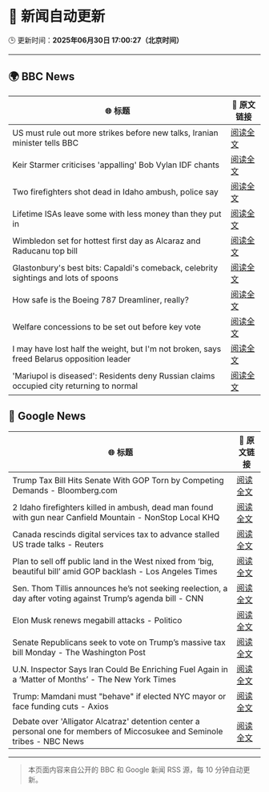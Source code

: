 # 🧠 新闻自动更新

🕒 更新时间：**2025年06月30日 17:00:27（北京时间）**

---

## 🌍 BBC News

| 🌐 标题 | 🔗 原文链接 |
|--------|-------------|
| US must rule out more strikes before new talks, Iranian minister tells BBC | [阅读全文](https://www.bbc.com/news/articles/c20r18x8x05o) |
| Keir Starmer criticises 'appalling' Bob Vylan IDF chants | [阅读全文](https://www.bbc.com/news/articles/c33514nryy1o) |
| Two firefighters shot dead in Idaho ambush, police say | [阅读全文](https://www.bbc.com/news/articles/c9vrg9g2ll7o) |
| Lifetime ISAs leave some with less money than they put in | [阅读全文](https://www.bbc.com/news/articles/c93kgye03j9o) |
| Wimbledon set for hottest first day as Alcaraz and Raducanu top bill | [阅读全文](https://www.bbc.com/sport/tennis/articles/cx249z9zjx7o) |
| Glastonbury's best bits: Capaldi's comeback, celebrity sightings and lots of spoons | [阅读全文](https://www.bbc.com/news/articles/c0l4033xe22o) |
| How safe is the Boeing 787 Dreamliner, really? | [阅读全文](https://www.bbc.com/news/articles/cwyq7vgq2e5o) |
| Welfare concessions to be set out before key vote | [阅读全文](https://www.bbc.com/news/articles/ce83304r12no) |
| I may have lost half the weight, but I'm not broken, says freed Belarus opposition leader | [阅读全文](https://www.bbc.com/news/articles/czey1y6x6zzo) |
| 'Mariupol is diseased': Residents deny Russian claims occupied city returning to normal | [阅读全文](https://www.bbc.com/news/articles/cq6912mqp1go) |

## 📰 Google News

| 🌐 标题 | 🔗 原文链接 |
|--------|-------------|
| Trump Tax Bill Hits Senate With GOP Torn by Competing Demands - Bloomberg.com | [阅读全文](https://news.google.com/rss/articles/CBMisgFBVV95cUxNTHljM3lqSVNnbXBuT0J5NWhYNE81c0R6RG44Z1QxZUs1cFJlUXgtZS1DaUM4Rm53cjFGaHk0UkN0WXYwNlVXTWExMm0wZmNHcVRZTUVaY0NZU0htalEwZFVQeTZ6SWl6c05BUGp1b1E2NVhOcHo0czRjekVVVDNfX1Nmb3JFMFdJWVJLSTBnbGJDZzRVN0l3ZmdBTGpkelVRdlBNdmEtUG1uOXBQQTFvMnln?oc=5) |
| 2 Idaho firefighters killed in ambush, dead man found with gun near Canfield Mountain - NonStop Local KHQ | [阅读全文](https://news.google.com/rss/articles/CBMi_wFBVV95cUxPbHlLbHBPSU5FOURZSndHamNCakU4X3VaSjJjM1VIdzdrdWdfSFNVQS1IakNpX2FzdTZKV2QxRi1ENER3dGNmSXJEajNicjZiOU5lazVpTkdpNjRIdmN3S0NYTnVnWHhmdEJfU2FCNnhhUm5TMDZrcGFDbWJyVVhJWUk0Q3VkM1hsVzNPaGtHSWZKcU9Ed3E2enVLZUQyMHpJOVBFUXRxRXZwMV9ISWNKY2ZQbDNaQnJ6WVVab0NhYjZpbjdvR2tDek1KalFiQ0dobHBXTVIxUDJuVllzMGh1YjFMOGFpcEhyY1dGUUhrcUR5X2pLVkVBN1BOYmlfeEU?oc=5) |
| Canada rescinds digital services tax to advance stalled US trade talks - Reuters | [阅读全文](https://news.google.com/rss/articles/CBMiuwFBVV95cUxPeEpac0pXcTlxR3Yyem5lWTludkhFbTBYcFk2RHAyNURZb2J1T09mc09NVDFVOFRWb2oxZURRc3BZQ0hlUW5CRE9kRGcwdEk0czZHaWxPZkdWdTRKTGxMUHpjVTJOYXJiSnZUdVpjc0J3OWtRclhocjAwVUlLU1NoQ0pJTks5cnEtenBkd0hxT19OQ011RnZ4QWstSHR4dV9TLXJiMzIxSS1fRjdWajc5TXNKZ1pkTVE1TjBN?oc=5) |
| Plan to sell off public land in the West nixed from ‘big, beautiful bill’ amid GOP backlash - Los Angeles Times | [阅读全文](https://news.google.com/rss/articles/CBMiuAFBVV95cUxNYUpkWjlMdWsxMGdXRk9NMlNNTnJ4TjRGSVhoNWRQQ0hwYTdrWmJCSmNwM21iRWNtU096LWN5MUNXSmtiV0FFUkNrYUowY0NOTUJybWt2c3dlYl82Tm9pQTdCRWE2SmZLaE1WYjFpbTkxN1FYdHNRUkFfLUMxODJvZDJFTk16djNpVnZfQnB6UENUSUlQY2NhWGpYNUNOV1dVTFJKeVczQzlkS3h1Y3k0REwtS3l1NGlD?oc=5) |
| Sen. Thom Tillis announces he’s not seeking reelection, a day after voting against Trump’s agenda bill - CNN | [阅读全文](https://news.google.com/rss/articles/CBMif0FVX3lxTE1hdHpzZ1NRblE0cmNLVTlWdEdoQ1pFNF9LMGdQSFF5RndFZV84Z1dhUFYtWDJCVGhJNjNDM0cyYnhUXzJSWWUxUDV4eHB3WTVWdE84Q3VfSi1hbzVGODVuUVp2MTRZMWhUclduczBZUjI0SzRHWVdWeTZrOXN6YTjSAYQBQVVfeXFMTUQzck5LRFpveUNkdXNvMjRnWUxXckRSbHBsWGJqVno3RnNJZE1FN3ZZalBmREd2YVh5NWRrVkFDN01XUFUzckUyNGtQOWtSSVRtclpYekJ2NnZqeGNneWJEWXZZRnE1dWJBZ1ZCV2JTUVF5clNHTXBoekkyQWdxbGJQZlJZ?oc=5) |
| Elon Musk renews megabill attacks - Politico | [阅读全文](https://news.google.com/rss/articles/CBMiogFBVV95cUxNOFE3ay14WFhFd2s1SnV2SXZwWF9lMjltYjFHQlVzc1ZsRmFCRTl1S043NEJKZnJraDNFeE9mLXc1M3l1Qk5jR3hrOU83aVBkTDM2OTZFQ1Q5RmhaRFRRbmNJYjJia1FueUpLNjktTlVMcU5BWGtkRzRfS2ZnbWtuRXp1ZjFTbzY2OHRSbE1iMlQzWXpFNzdocWxfbUJINklkTWc?oc=5) |
| Senate Republicans seek to vote on Trump’s massive tax bill Monday - The Washington Post | [阅读全文](https://news.google.com/rss/articles/CBMihAFBVV95cUxPM2FMaHZTb0lmN2NKZmhkX1JWdVJWMWpSUVl4RW1RSUNDX25QbXJqT2tSeGVGNzFpMENRZkJuUEkzYUF1U21QN0pwcFVWRXczamFXNUpOaG1zVGxocVBIN1V2VGphekNaOUlyT1pvYnBLUGVaUk11WXNMOE9oLUVvLXdfbjI?oc=5) |
| U.N. Inspector Says Iran Could Be Enriching Fuel Again in a ‘Matter of Months’ - The New York Times | [阅读全文](https://news.google.com/rss/articles/CBMijwFBVV95cUxQdzhyQ2Yxa2JieHR5WGhoUGNRMWU0UC1jcktfampCZXNvdDBXUmZmcjVJeW1LS1RoaFJvNzcxS1Q0TF9BY2ctdnNPTWJiaUJybm5WR2N5TkFXVGc2QzdNaVBSU2xkNFg3dkFkWGlhS3ExRHlkS1ktaE5OeUJwNzhndnhjamJIUXhFSkRKbzVhOA?oc=5) |
| Trump: Mamdani must "behave" if elected NYC mayor or face funding cuts - Axios | [阅读全文](https://news.google.com/rss/articles/CBMidkFVX3lxTFBmNFBwa1cxZDVWel9LM1MweFdLT2poT2g4bFFOeVFTYTUwU2otZVB3RWtWV0ZXS1dzYU5TTnZ5WXB2NDlneEw2aTFWOVJNSzc1dmpmb0FBNHBXY2lTUy1nb3BMMk8telBqYkFWeXZFM1JzVEctdWc?oc=5) |
| Debate over 'Alligator Alcatraz' detention center a personal one for members of Miccosukee and Seminole tribes - NBC News | [阅读全文](https://news.google.com/rss/articles/CBMilwFBVV95cUxPYTg4Uk9uMkN4RXNPVlR4SkhZSi1MMXpZUDkzR2VtZklvaW1HNF9WOVlua1FjSEhPZWRKaEw1SUZzSW9aem5zQ3owRkdJdmdYUzRvZUZiaWpqT05JTEVxY2kwaWlkcGJIR1FWc3FJXzUwdlpqdGo0aDRkWmhjQ3VtMmVyRkljOTI1aUZoanpxWEVtUzNuTGdB0gFWQVVfeXFMUGxQNWlvaGFsYTJLeURFVnVaQXZTLWJvcEhKOHQ5OHNqNU5BVEktUEZiT01QcE5WdHFlbXBaXzZoTUVkN2ZxcDM1blA1YkEzQ3UzUGhzblE?oc=5) |

---
> 本页面内容来自公开的 BBC 和 Google 新闻 RSS 源，每 10 分钟自动更新。